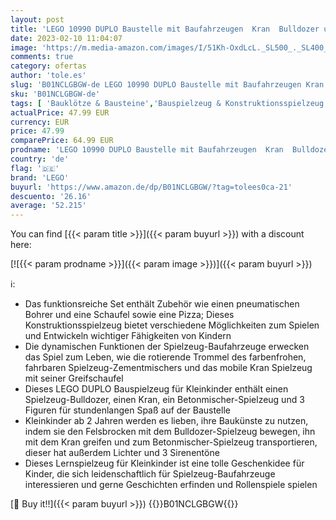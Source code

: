 ```yaml
---
layout: post
title: 'LEGO 10990 DUPLO Baustelle mit Baufahrzeugen  Kran  Bulldozer und Betonmischer-Spielzeug für 2-jährige Jungen und Mädchen mit großen Steinen'
date: 2023-02-10 11:04:07
image: 'https://m.media-amazon.com/images/I/51Kh-OxdLcL._SL500_._SL400_.jpg'
comments: true
category: ofertas
author: 'tole.es'
slug: 'B01NCLGBGW-de LEGO 10990 DUPLO Baustelle mit Baufahrzeugen Kran...'
sku: 'B01NCLGBGW-de'
tags: [ 'Bauklötze & Bausteine','Bauspielzeug & Konstruktionsspielzeug','Konstruktionsfahrzeuge für Kinder','Spielfahrzeuge','Spielzeug','lego','🇩🇪', ]
actualPrice: 47.99 EUR
currency: EUR
price: 47.99
comparePrice: 64.99 EUR
prodname: 'LEGO 10990 DUPLO Baustelle mit Baufahrzeugen  Kran  Bulldozer und Betonmischer-Spielzeug für 2-jährige Jungen und Mädchen mit großen Steinen'
country: 'de'
flag: '🇩🇪'
brand: 'LEGO'
buyurl: 'https://www.amazon.de/dp/B01NCLGBGW/?tag=tolees0ca-21'
descuento: '26.16'
average: '52.215'
---
```


You can find [{{< param title >}}]({{< param buyurl >}}) with a discount here:

[![{{< param prodname >}}]({{< param image >}})]({{< param buyurl >}})

ℹ️:

- Das funktionsreiche Set enthält Zubehör wie einen pneumatischen Bohrer und eine Schaufel sowie eine Pizza; Dieses Konstruktionsspielzeug bietet verschiedene Möglichkeiten zum Spielen und Entwickeln wichtiger Fähigkeiten von Kindern
- Die dynamischen Funktionen der Spielzeug-Baufahrzeuge erwecken das Spiel zum Leben, wie die rotierende Trommel des farbenfrohen, fahrbaren Spielzeug-Zementmischers und das mobile Kran Spielzeug mit seiner Greifschaufel
- Dieses LEGO DUPLO Bauspielzeug für Kleinkinder enthält einen Spielzeug-Bulldozer, einen Kran, ein Betonmischer-Spielzeug und 3 Figuren für stundenlangen Spaß auf der Baustelle
- Kleinkinder ab 2 Jahren werden es lieben, ihre Baukünste zu nutzen, indem sie den Felsbrocken mit dem Bulldozer-Spielzeug bewegen, ihn mit dem Kran greifen und zum Betonmischer-Spielzeug transportieren, dieser hat außerdem Lichter und 3 Sirenentöne
- Dieses Lernspielzeug für Kleinkinder ist eine tolle Geschenkidee für Kinder, die sich leidenschaftlich für Spielzeug-Baufahrzeuge interessieren und gerne Geschichten erfinden und Rollenspiele spielen

[🛒 Buy it!!]({{< param buyurl >}})
{{<world>}}B01NCLGBGW{{</world>}}

